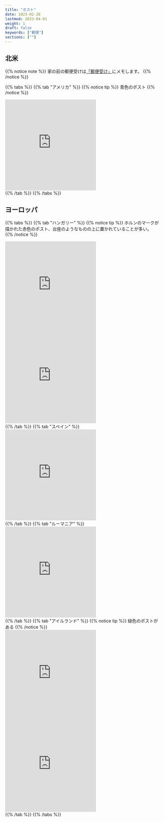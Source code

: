 ```yaml
---
title: "ポスト"
date: 2023-02-26
lastmod: 2023-04-01
weight: 1
draft: false
keywords: ["郵便"]
sections: [""]
---
```


## 北米

{{% notice note %}}
家の前の郵便受けは<a href="../../architecture/mailbox/">「郵便受け」</a>にメモします。
{{% /notice %}}

{{% tabs  %}}
{{% tab "アメリカ" %}}
{{% notice tip %}}
青色のポスト
{{% /notice %}}
<div class="googlemap-if">
<iframe src="https://www.google.com/maps/embed?pb=!4v1677589516695!6m8!1m7!1sHNaJzXcfSzuOlsNtd8mDPw!2m2!1d40.69835073046955!2d-73.99632657199484!3f167.1379522264013!4f-11.073600560663323!5f3.325193203789971" width="295" height="295" style="border:0;" allowfullscreen="" loading="lazy" referrerpolicy="no-referrer-when-downgrade"></iframe>
</div>
{{% /tab %}}
{{% /tabs %}}


## ヨーロッパ


{{% tabs  %}}
{{% tab "ハンガリー" %}}
{{% notice tip %}}
ホルンのマークが描かれた赤色のポスト、台座のようなものの上に置かれていることが多い。
{{% /notice %}}
<div class="googlemap-if">
<iframe src="https://www.google.com/maps/embed?pb=!4v1677662222985!6m8!1m7!1sujzB3uOCCaIKiN5EyApiRg!2m2!1d47.50106297334047!2d19.03251385280797!3f338.2959812421605!4f-8.944276834279336!5f3.325193203789971" width="295" height="295" style="border:0;" allowfullscreen="" loading="lazy" referrerpolicy="no-referrer-when-downgrade"></iframe>
<iframe src="https://www.google.com/maps/embed?pb=!4v1677662331451!6m8!1m7!1sPwqIQamwpXGxxssNc-cTbA!2m2!1d47.49914674465083!2d19.03597048341954!3f226.6678255128819!4f-6.40736318622713!5f2.5075643951492794" width="295" height="295" style="border:0;" allowfullscreen="" loading="lazy" referrerpolicy="no-referrer-when-downgrade"></iframe>
</div>
{{% /tab %}}
{{% tab "スペイン" %}}
<div class="googlemap-if">
<iframe src="https://www.google.com/maps/embed?pb=!4v1679556740976!6m8!1m7!1sqPAXwNHHZMNLtLM3YQtkFw!2m2!1d39.47124124807391!2d-0.385838300193347!3f280.72847340143625!4f-8.296215444139605!5f3.3220638746280917" width="295" height="295" style="border:0;" allowfullscreen="" loading="lazy" referrerpolicy="no-referrer-when-downgrade"></iframe>
</div>
{{% /tab %}}
{{% tab "ルーマニア" %}}
<div class="googlemap-if">
<iframe src="https://www.google.com/maps/embed?pb=!4v1680077869555!6m8!1m7!1s8pniW69NpYiPfHCDsN26gw!2m2!1d47.18184264603725!2d24.13340744804076!3f134.30252925366528!4f-18.644864683155404!5f3.325193203789971" width="295" height="295" style="border:0;" allowfullscreen="" loading="lazy" referrerpolicy="no-referrer-when-downgrade"></iframe>
</div>
{{% /tab %}}
{{% tab "アイルランド" %}}
{{% notice tip %}}
<span class="quiz">緑色</span>のポストがある
{{% /notice %}}
<div class="googlemap-if">
<iframe src="https://www.google.com/maps/embed?pb=!4v1681292108757!6m8!1m7!1shQ4GFBDKdI2rT6lrYpDJ_g!2m2!1d51.54894965380621!2d-9.265640754378312!3f67.08916956102632!4f-13.548506061454404!5f3.0852298048143205" width="295" height="295" style="border:0;" allowfullscreen="" loading="lazy" referrerpolicy="no-referrer-when-downgrade"></iframe>
<iframe src="https://www.google.com/maps/embed?pb=!4v1681292620310!6m8!1m7!1se8_D2BgGPvBD2jPk2xzP3Q!2m2!1d53.21769833689176!2d-6.663825971392787!3f298.2652766429542!4f-10.24486991885658!5f3.3239967495123737" width="295" height="295" style="border:0;" allowfullscreen="" loading="lazy" referrerpolicy="no-referrer-when-downgrade"></iframe>
</div>
{{% /tab %}}
{{% /tabs %}}
